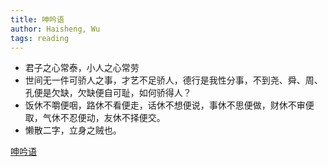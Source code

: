```yaml
---
title: 呻吟语
author: Haisheng, Wu
tags: reading
---
```



- 君子之心常泰，小人之心常劳
- 世间无一件可骄人之事，才艺不足骄人，德行是我性分事，不到尧、舜、周、孔便是欠缺，欠缺便自可耻，如何骄得人？
- 饭休不嚼便咽，路休不看便走，话休不想便说，事休不思便做，财休不审便取，气休不忍便动，友休不择便交。
- 懒散二字，立身之贼也。

[呻吟语](http://book.douban.com/subject/3007543/)
